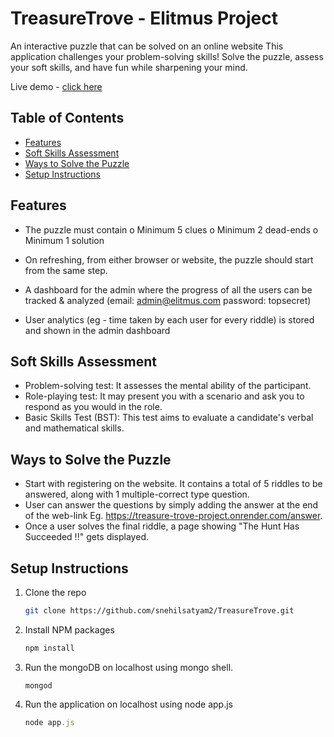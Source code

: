 # TreasureTrove - Elitmus Project
An interactive puzzle that can be solved on an online website
This application challenges your problem-solving skills! Solve the puzzle, assess your soft skills, and have fun while sharpening your mind.

Live demo - [click here](https://treasure-trove-project.onrender.com)

## Table of Contents

- [Features](#features)
- [Soft Skills Assessment](#soft-skills-assessment)
- [Ways to Solve the Puzzle](#ways-to-solve-the-puzzle)
- [Setup Instructions](#setup-instructions)


## Features

- The puzzle must contain 
o	Minimum 5 clues
o	Minimum 2 dead-ends
o	Minimum 1 solution 

- On refreshing, from either browser or website, the puzzle should start from the same step.
- A dashboard for the admin where the progress of all the users can be tracked & analyzed  (email: admin@elitmus.com password: topsecret)
- User analytics (eg - time taken by each user for every riddle) is stored and shown in the admin dashboard

## Soft Skills Assessment

- Problem-solving test: It assesses the mental ability of the participant.
- Role-playing test: It may present you with a scenario and ask you to respond as you would in the role.
- Basic Skills Test (BST): This test aims to evaluate a candidate's verbal and mathematical skills. 

## Ways to Solve the Puzzle

- Start with registering on the website. It contains a total of 5 riddles to be answered, along with 1 multiple-correct type question.
- User can answer the questions by simply adding the answer at the end of the web-link Eg. https://treasure-trove-project.onrender.com/answer.
- Once a user solves the final riddle, a page showing "The Hunt Has Succeeded !!" gets displayed.

## Setup Instructions

1. Clone the repo
   ```sh
   git clone https://github.com/snehilsatyam2/TreasureTrove.git
   ```
3. Install NPM packages
   ```sh
   npm install
   ```
4. Run the mongoDB on localhost using mongo shell.
   ```shell
   mongod
   ```
5. Run the application on localhost using node app.js
   ```js
   node app.js
   ```
